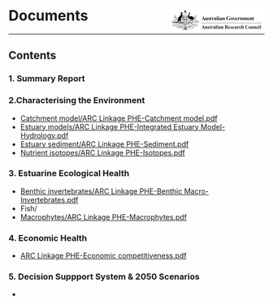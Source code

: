 # Documents <img src="https://github.com/AquaticEcoDynamics/Peel_ARC/blob/master/Images/Logos/ARC.jpeg" width="189" height="51.5" align="right">

---

## Contents

### 1. Summary Report

### 2.Characterising the Environment
- [Catchment model/ARC Linkage PHE-Catchment model.pdf](https://github.com/AquaticEcoDynamics/Peel_ARC/blob/master/Documents/2.%20Characterising%20the%20Environment/Catchment%20model/ARC%20Linkage%20PHE-Catchment%20model.pdf)
- [Estuary models/ARC Linkage PHE-Integrated Estuary Model-Hydrology.pdf](https://github.com/AquaticEcoDynamics/Peel_ARC/blob/master/Documents/2.%20Characterising%20the%20Environment/Estuary%20models/ARC%20Linkage%20PHE-Integrated%20Estuary%20Model-Hydrology.pdf)
- [Estuary sediment/ARC Linkage PHE-Sediment.pdf](https://github.com/AquaticEcoDynamics/Peel_ARC/blob/master/Documents/2.%20Characterising%20the%20Environment/Estuary%20sediment/ARC%20Linkage%20PHE-Sediment.pdf)
- [Nutrient isotopes/ARC Linkage PHE-Isotopes.pdf](https://github.com/AquaticEcoDynamics/Peel_ARC/blob/master/Documents/2.%20Characterising%20the%20Environment/Nutrient%20isotopes/ARC%20Linkage%20PHE-Isotopes.pdf)

### 3. Estuarine Ecological Health
- [Benthic invertebrates/ARC Linkage PHE-Benthic Macro-Invertebrates.pdf](https://github.com/AquaticEcoDynamics/Peel_ARC/blob/master/Documents/3.%20Estuarine%20Ecological%20Health/Benthic%20invertebrates/ARC%20Linkage%20PHE-Benthic%20Macro-Invertebrates.pdf)
- Fish/
- [Macrophytes/ARC Linkage PHE-Macrophytes.pdf](https://github.com/AquaticEcoDynamics/Peel_ARC/blob/master/Documents/3.%20Estuarine%20Ecological%20Health/Macrophytes/ARC%20Linkage%20PHE-Macrophytes.pdf)

### 4. Economic Health
- [ARC Linkage PHE-Economic competitiveness.pdf](https://github.com/AquaticEcoDynamics/Peel_ARC/blob/master/Documents/4.%20Economic%20Health/ARC%20Linkage%20PHE-Economic%20competitiveness.pdf)

### 5. Decision Suppport System & 2050 Scenarios
-




